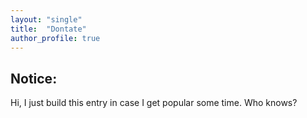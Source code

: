 ```yaml
---
layout: "single"
title:  "Dontate"
author_profile: true
---
```


## Notice:
Hi, I just build this entry in case I get popular some time. Who knows?